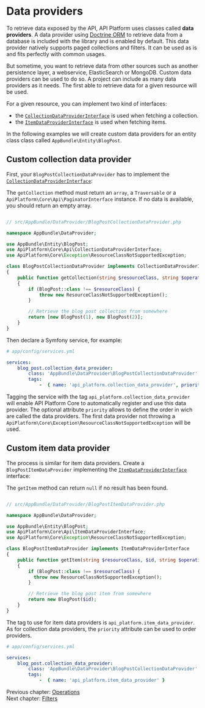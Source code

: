 # Data providers

To retrieve data exposed by the API, API Platform uses classes called **data providers**. A data provider using [Doctrine
ORM](http://www.doctrine-project.org/projects/orm.html) to retrieve data from a database is included with the library and
is enabled by default. This data provider natively supports paged collections and filters. It can be used as is and fits
perfectly with common usages.

But sometime, you want to retrieve data from other sources such as another persistence layer, a webservice, ElasticSearch
or MongoDB.
Custom data providers can be used to do so. A project can include as many data providers as it needs. The first able to
retrieve data for a given resource will be used.

For a given resource, you can implement two kind of interfaces:

* the [`CollectionDataProviderInterface`](https://github.com/api-platform/core/blob/master/src/Api/CollectionDataProviderInterface.php)
  is used when fetching a collection.
* the [`ItemDataProviderInterface`](https://github.com/api-platform/core/blob/master/src/Api/ItemDataProviderInterface.php)
  is used when fetching items.

In the following examples we will create custom data providers for an entity class class called `AppBundle\Entity\BlogPost`.

## Custom collection data provider

First, your `BlogPostCollectionDataProvider` has to implement the [`CollectionDataProviderInterface`](https://github.com/api-platform/core/blob/master/src/Api/CollectionDataProviderInterface.php):

The `getCollection` method must return an `array`, a `Traversable` or a `ApiPlatform\Core\Api\PaginatorInterface` instance.
If no data is available, you should return an empty array.

```php

// src/AppBundle/DataProvider/BlogPostCollectionDataProvider.php

namespace AppBundle\DataProvider;

use AppBundle\Entity\BlogPost;
use ApiPlatform\Core\Api\CollectionDataProviderInterface;
use ApiPlatform\Core\Exception\ResourceClassNotSupportedException;

class BlogPostCollectionDataProvider implements CollectionDataProviderInterface
{
    public function getCollection(string $resourceClass, string $operationName = null)
    {
        if (BlogPost::class !== $resourceClass) {
            throw new ResourceClassNotSupportedException();
        }

        // Retrieve the blog post collection from somewhere
        return [new BlogPost(1), new BlogPost(2)];
    }
}
```

Then declare a Symfony service, for example:

```yaml
# app/config/services.yml

services:
    blog_post.collection_data_provider:
        class: 'AppBundle\DataProvider\BlogPostCollectionDataProvider'
        tags:
            -  { name: 'api_platform.collection_data_provider', priority: 2 }
```

Tagging the service with the tag `api_platform.collection_data_provider` will enable API Platform Core to automatically
register and use this data provider. The optional attribute `priority` allows to define the order in wich are called the
data providers. The first data provider not throwing a `ApiPlatform\Core\Exception\ResourceClassNotSupportedException` will
be used.

## Custom item data provider

The process is similar for item data providers. Create a `BlogPostItemDataProvider` implementing the [`ItemDataProviderInterface`](https://github.com/api-platform/core/blob/master/src/Api/ItemDataProviderInterface.php)
interface:

The `getItem` method can return `null` if no result has been found.

```php

// src/AppBundle/DataProvider/BlogPostItemDataProvider.php

namespace AppBundle\DataProvider;

use AppBundle\Entity\BlogPost;
use ApiPlatform\Core\Api\ItemDataProviderInterface;
use ApiPlatform\Core\Exception\ResourceClassNotSupportedException;

class BlogPostItemDataProvider implements ItemDataProviderInterface
{
    public function getItem(string $resourceClass, $id, string $operationName = null, bool $fetchData = false);
    {
        if (BlogPost::class !== $resourceClass) {
          throw new ResourceClassNotSupportedException();
        }

        // Retrieve the blog post item from somewhere
        return new BlogPost($id);
    }
}
```

The tag to use for item data providers is `api_platform.item_data_provider`. As for collection data providers, the `priority`
attribute can be used to order providers.

```yaml
# app/config/services.yml

services:
    blog_post.collection_data_provider:
        class: 'AppBundle\DataProvider\BlogPostCollectionDataProvider'
        tags:
            -  { name: 'api_platform.item_data_provider' }
```

Previous chapter: [Operations](operations.md)<br>
Next chapter: [Filters](filters.md)
